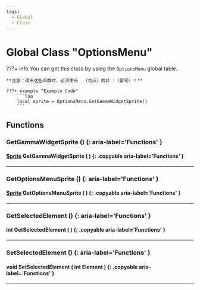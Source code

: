 ```yaml
---
tags:
  - Global
  - Class
---
```

# Global Class "OptionsMenu"

???+ info
    You can get this class by using the `OptionsMenu` global table.

    **注意：调用这些函数时，必须使用 .（句点）而非 :（冒号）！**
    
    ???+ example "Example Code"
        ```lua
        local sprite = OptionsMenu.GetGammaWidgetSprite()
        ```

## Functions

### GetGammaWidgetSprite () {: aria-label='Functions' }
#### [Sprite](../Sprite.md) GetGammaWidgetSprite ( ) {: .copyable aria-label='Functions' }

___
### GetOptionsMenuSprite () {: aria-label='Functions' }
#### [Sprite](../Sprite.md) GetOptionsMenuSprite ( ) {: .copyable aria-label='Functions' }

___
### GetSelectedElement () {: aria-label='Functions' }
#### int GetSelectedElement ( ) {: .copyable aria-label='Functions' }

___
### SetSelectedElement () {: aria-label='Functions' }
#### void SetSelectedElement ( int Element ) {: .copyable aria-label='Functions' }

___
